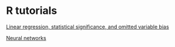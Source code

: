 # R tutorials

[Linear regression, statistical significance, and omitted variable bias](http://vladtarko.github.io/tuturials/stat-presentation.html)

[Neural networks](http://vladtarko.github.io/tutorials/neural-nets-100.html)
